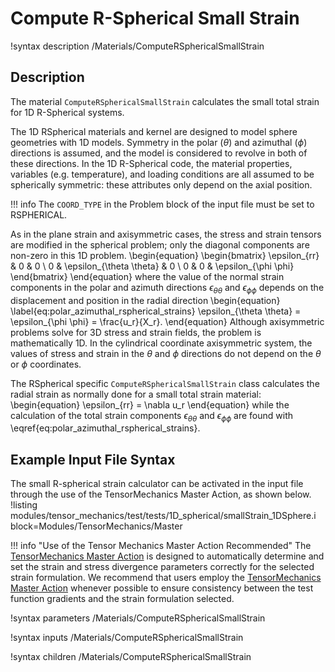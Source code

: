 # Compute R-Spherical Small Strain

!syntax description /Materials/ComputeRSphericalSmallStrain

## Description

The material `ComputeRSphericalSmallStrain` calculates the small total strain for 1D R-Spherical systems.

The 1D RSpherical materials and kernel are designed to model sphere geometries with 1D models.
Symmetry in the polar ($\theta$) and azimuthal ($\phi$) directions is assumed, and the model is considered to revolve in both of these directions.
In the 1D R-Spherical code, the material properties, variables (e.g. temperature), and loading conditions are all assumed to be spherically symmetric: these attributes only depend on the axial position.

!!! info
    The `COORD_TYPE` in the Problem block of the input file must be set to RSPHERICAL.

As in the plane strain and axisymmetric cases, the stress and strain tensors are modified in the spherical problem; only the diagonal components are non-zero in this 1D problem.
\begin{equation}
\begin{bmatrix}
\epsilon_{rr} & 0 & 0 \\
0 & \epsilon_{\theta \theta} & 0 \\
0 & 0 & \epsilon_{\phi \phi}
\end{bmatrix}
\end{equation}
where the value of the normal strain components in the polar and azimuth directions $\epsilon_{\theta \theta}$ and $\epsilon_{\phi \phi}$ depends on the displacement and position in the radial direction
\begin{equation}
  \label{eq:polar_azimuthal_rspherical_strains}
  \epsilon_{\theta \theta} = \epsilon_{\phi \phi} = \frac{u_r}{X_r}.
\end{equation}
Although axisymmetric problems solve for 3D stress and strain fields, the problem is mathematically 1D.
In the cylindrical coordinate axisymmetric system, the values of stress and strain in the $\theta$ and $\phi$ directions do not depend on the $\theta$  or $\phi$ coordinates.

The RSpherical specific `ComputeRSphericalSmallStrain` class calculates the radial strain as normally done for a small total strain material:
\begin{equation}
  \epsilon_{rr} = \nabla u_r
\end{equation}
while the calculation of the total strain components $\epsilon_{\theta \theta}$ and $\epsilon_{\phi \phi}$ are found with \eqref{eq:polar_azimuthal_rspherical_strains}.

## Example Input File Syntax

The small R-spherical strain calculator can be activated in the input file through the use of the TensorMechanics Master Action, as shown below.
!listing modules/tensor_mechanics/test/tests/1D_spherical/smallStrain_1DSphere.i block=Modules/TensorMechanics/Master

!!! info "Use of the Tensor Mechanics Master Action Recommended"
    The [TensorMechanics Master Action](/systems/Modules/TensorMechanics/Master/index.md) is designed to automatically determine and set the strain and stress divergence parameters correctly for the selected strain formulation.
    We recommend that users employ the [TensorMechanics Master Action](/systems/Modules/TensorMechanics/Master/index.md) whenever possible to ensure consistency between the test function gradients and the strain formulation selected.

!syntax parameters /Materials/ComputeRSphericalSmallStrain

!syntax inputs /Materials/ComputeRSphericalSmallStrain

!syntax children /Materials/ComputeRSphericalSmallStrain

